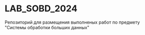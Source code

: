 # LAB_SOBD_2024
Репозиторий для размещения выполненых работ по предмету "Системы обработки больших данных" 
